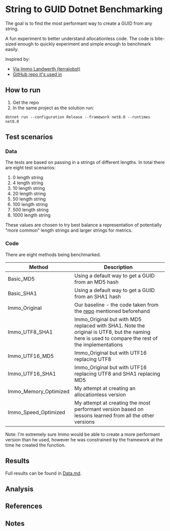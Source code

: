 # String to GUID Dotnet Benchmarking

The goal is to find the most performant way to create a GUID from any string.

A fun experiment to better understand allocationless code. The code is bite-sized enough to quickly experiment and simple enough to benchmark easily. 

Inspired by:
- [Via Immo Landwerth (terrajobst)](https://twitter.com/terrajobst/status/1507808952146223106)
- [GitHub repo it's used in](https://github.com/terrajobst/apisof.net/blob/31398940e1729982a7f5e56e0656beb55045c249/src/Terrajobst.UsageCrawling/ApiKey.cs#L50)

## How to run

1. Get the repo
1. In the same project as the solution run:
```
dotnet run --configuration Release --framework net8.0 --runtimes net8.0
```

## Test scenarios

### Data

The tests are based on passing in a strings of different lengths. In total there are eight test scenarios:
1. 0 length string
1. 4 length string
1. 10 length string
1. 20 length string
1. 50 length string
1. 100 length string
1. 500 length string
1. 1000 length string

These values are chosen to try best balance a representation of potentially "more common" length strings and larger strings for metrics.  

### Code

There are eight methods being benchmarked. 

| Method                | Description                                                                                                                                                                                           |
| --------------------- | ----------------------------------------------------------------------------------------------------------------------------------------------------------------------------------------------------- |
| Basic_MD5             | Using a default way to get a GUID from an MD5 hash                                                                                                                                                    |
| Basic_SHA1            | Using a default way to get a GUID from an SHA1 hash                                                                                                                                                   |
| Immo_Original         | Our baseline - the code taken from the [repo](https://github.com/terrajobst/apisof.net/blob/31398940e1729982a7f5e56e0656beb55045c249/src/Terrajobst.UsageCrawling/ApiKey.cs#L11) mentioned beforehand |
| Immo_UTF8_SHA1        | Immo_Original but with MD5 replaced with SHA1. Note the original is UTF8, but the naming here is used to compare the rest of the implementations                                                      |
| Immo_UTF16_MD5        | Immo_Original but with UTF16 replacing UTF8                                                                                                                                                           |
| Immo_UTF16_SHA1       | Immo_Original but with UTF16 replacing UTF8 and SHA1 replacing MD5                                                                                                                                    |
| Immo_Memory_Optimized | My attempt at creating an allocationless version                                                                                                                                                      |
| Immo_Speed_Optimized  | My attempt at creating the most performant version based on lessons learned from all the other versions                                                                                               |

Note: I'm extremely sure Immo would be able to create a more performant version than he used, however he was constrained by the framework at the time he created the function.

## Results

Full results can be found in [Data.md](Data.md). 



## Analysis

## References

## Notes
